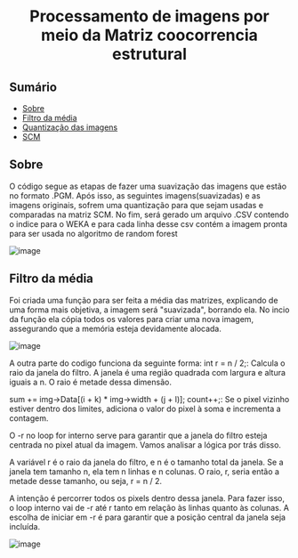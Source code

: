 <h1 align="center">Processamento de imagens por meio da Matriz coocorrencia estrutural</h1>


## Sumário

<!--ts-->
   * [Sobre](#sobre)
   * [Filtro da média](#Filtro_da_média)
   * [Quantização das imagens](#Quantização_das_imagens)
   * [SCM](#SCM)
<!--te-->


## Sobre
O código segue as etapas de fazer uma suavização das imagens que estão no formato .PGM. Após isso, as seguintes imagens(suavizadas) e as imagens originais, sofrem uma quantização
para que sejam usadas e comparadas na matriz SCM. No fim, será gerado um arquivo .CSV contendo o indice para o WEKA e para cada linha desse csv contém a imagem pronta para ser usada
no algoritmo de random forest

![image](https://github.com/Projeto-Final-de-Lab/projeto_final/assets/109428692/b813b2f9-264d-4fb2-9501-a2093c028732)


## Filtro da média
Foi criada uma função para ser feita a média das matrizes, explicando de uma forma mais objetiva, a imagem será "suavizada", borrando ela.
No incio da função ela cópia todos os valores para criar uma nova imagem, assegurando que a memória 
esteja devidamente alocada.

![image](https://github.com/Projeto-Final-de-Lab/projeto_final/assets/109428692/45ac37cf-9a0b-4c2f-83de-9a3ba8f3c09d)

A outra parte do codigo funciona da seguinte forma:
int r = n / 2;: Calcula o raio da janela do filtro. A janela é uma região quadrada com largura e altura iguais a n. O raio é metade dessa dimensão.

sum += img->Data[(i + k) * img->width + (j + l)]; count++;: Se o pixel vizinho estiver dentro dos limites, adiciona o valor do pixel à soma e incrementa a contagem.

O -r no loop for interno serve para garantir que a janela do filtro esteja centrada no pixel atual da imagem. Vamos analisar a lógica por trás disso.

A variável r é o raio da janela do filtro, e n é o tamanho total da janela. Se a janela tem tamanho n, ela tem n linhas e n colunas. O raio, r, seria então a metade desse tamanho, ou seja, r = n / 2.

A intenção é percorrer todos os pixels dentro dessa janela. Para fazer isso, o loop interno vai de -r até r tanto em relação às linhas quanto às colunas. A escolha de iniciar em -r é para garantir que a posição central da janela seja incluída.

![image](https://github.com/Projeto-Final-de-Lab/projeto_final/assets/109428692/3edae21e-859a-4961-9a06-64ba2f0cbf88)
